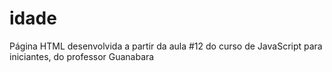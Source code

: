 # idade
Página HTML desenvolvida a partir da aula #12 do curso de JavaScript para iniciantes, do professor Guanabara
